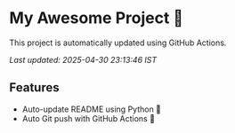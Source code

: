 # My Awesome Project 🚀

This project is automatically updated using GitHub Actions.

_Last updated: 2025-04-30 23:13:46 IST_

## Features
- Auto-update README using Python 🐍
- Auto Git push with GitHub Actions 🤖
